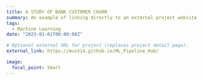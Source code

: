 ```yaml
---
title: A STUDY OF BANK CUSTOMER CHURN
summary: An example of linking directly to an external project website using `external_link`.
tags:
  - Machine Learning
date: "2023-01-01T00:00:00Z"

# Optional external URL for project (replaces project detail page).
external_link: https://mus514.github.io/ML_Pipeline_Hub/

image:
  focal_point: Smart
---
```

